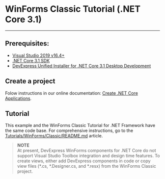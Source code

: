 # WinForms Classic Tutorial (.NET Core 3.1)
---------------------------

## Prerequisites:
- [Visual Studio 2019 v16.4+](https://visualstudio.microsoft.com/vs/) 
- [.NET Core 3.1 SDK](https://dotnet.microsoft.com/download/visual-studio-sdks)
- [DevExpress Unified Installer for .NET Core 3.1 Desktop Development](https://www.devexpress.com/Products/Try/)

## Create a project
Folow instructions in our online documentation: [Create .NET Core Applications](https://docs.devexpress.com/WindowsForms/401191/dotnet-core-support#create-net-core-applications).

## Tutorial
This example and the WinForms Classic Tutorial for .NET Framework have the same code base. For comprehensive instructions, go to the [Tutorials/WinForms/Classic/README.md](../Classic/) article.

> **NOTE**   
> At present, DevExpress WinForms components for .NET Core do not support Visual Studio Toolbox integration and design time features. To create views, either add DevExpress components in code or copy view files (*.cs, *.Designer.cs, and *.resx) from the WinForms Classic project. 